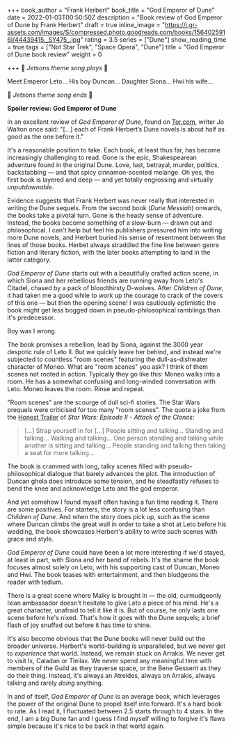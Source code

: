 +++
book_author = "Frank Herbert"
book_title = "God Emperor of Dune"
date = 2022-01-03T00:50:50Z
description = "Book review of God Emperor of Dune by Frank Herbert"
draft = true
inline_image = "https://i.gr-assets.com/images/S/compressed.photo.goodreads.com/books/1564025916l/44439415._SY475_.jpg"
rating = 3.5
series = ["Dune"]
show_reading_time = true
tags = ["Not Star Trek", "Space Opera", "Dune"]
title = "God Emperor of Dune book review"
weight = 0

+++
🎵 _Jetsons theme song plays_ 🎵

Meet Emperor Leto... His boy Duncan... Daughter Siona... Hwi his wife...

🎵 _Jetsons theme song ends_ 🎵

**Spoiler review: God Emperor of Dune** 

<!-- more -->

In an excellent review of _God Emperor of Dune_, found on [Tor.com](https://www.tor.com/2018/11/07/the-one-book-that-made-me-take-the-long-view-of-the-future-god-emperor-of-dune/), writer Jo Walton once said: "\[...\] each of Frank Herbert’s Dune novels is about half as good as the one before it."

It's a reasonable position to take. Each book, at least thus far, has become increasingly challenging to read. Gone is the epic, Shakespearean adventure found in the original Dune. Love, lust, betrayal, murder, politics, backstabbing — and that spicy cinnamon-scented melange. Oh yes, the first book is layered and deep — and yet totally engrossing and virtually _unputdownable_. 

Evidence suggests that Frank Herbert was never really that interested in writing the Dune sequels. From the second book (_Dune Messiah_) onwards, the books take a pivotal turn. Gone is the heady sense of adventure. Instead, the books become something of a slow-burn — drawn out and philosophical. I can't help but feel his publishers pressured him into writing more Dune novels, and Herbert buried his sense of resentment between the lines of those books. Herbet always straddled the fine line between genre fiction and literary fiction, with the later books attempting to land in the latter category. 

_God Emperor of Dune_ starts out with a beautifully crafted action scene, in which Siona and her rebellious friends are running away from Leto's Citadel, chased by a pack of bloodthirsty D-wolves. After _Children of Dune_, it had taken me a good while to work up the courage to crack of the covers of this one — but then the opening scene! I was cautiously optimistic the book might get less bogged down in pseudo-philosophical ramblings than it's predecessor.

Boy was I wrong.

The book promises a rebellion, lead by Siona, against the 3000 year despotic rule of Leto II. But we quickly leave her behind, and instead we're subjected to countless "room scenes" featuring the dull-as-dishwater character of Moneo. What are "room scenes" you ask? I think of them scenes not rooted in action. Typically they go like this: Moneo walks into a room. He has a somewhat confusing and long-winded conversation with Leto. Moneo leaves the room. Rinse and repeat. 

"Room scenes" are the scourge of dull sci-fi stories. The Star Wars prequels were criticised for too many "room scenes". The quote a joke from the [Honest Trailer](https://www.youtube.com/watch?v=4nJS-LPcFfw) of   _Star Wars: Episode II - Attack of the Clones:_

> \[...\] Strap yourself in for \[...\] People sitting and talking... Standing and talking... Walking and talking... One person standing and talking while another is sitting and talking... People standing and talking then taking a seat for more talking...

The book is crammed with long, talky scenes filled with pseudo-philosophical dialogue that barely advances the plot. The introduction of Duncan ghola does introduce some tension, and he steadfastly refuses to bend the knee and acknowledge Leto and the god emperor. 

And yet somehow I found myself often having a fun time reading it. There are some positives. For starters, the story is a lot less confusing than _Children of Dune_. And when the story does pick up, such as the scene where Duncan climbs the great wall in order to take a shot at Leto before his wedding, the book showcases Herbert's ability to write such scenes with grace and style. 

_God Emperor of Dune_ could have been a lot more interesting if we'd stayed, at least in part, with Siona and her band of rebels. It's the shame the book focuses almost solely on Leto, with his supporting cast of Duncan, Moneo and Hwi. The book teases with entertainment, and then bludgeons the reader with tedium. 

There is a great scene where Malky is brought in — the old, curmudgeonly Ixian ambassador doesn't hesitate to give Leto a piece of his mind. He's a great character, unafraid to tell it like it is. But of course, he only lasts one scene before he's nixed. That's how it goes with the Dune sequels; a brief flash of joy snuffed out before it has time to shine.

It's also become obvious that the Dune books will never build out the broader universe. Herbert's world-building is unparalleled, but we never get to _experience_ that world. Instead, we remain stuck on Arrakis. We never get to visit Ix, Caladan or Tleilax. We never spend any meaningful time with members of the Guild as they traverse space, or the Bene Gesserit as they do their thing. Instead, it's always an Atreides, always on Arrakis, always talking and rarely _doing_ anything.

In and of itself, _God Emperor of Dune_ is an average book, which leverages the power of the original Dune to propel itself into forward. It's a hard book to rate. As I read it, I fluctuated between 2.5 starts through to 4 stars. In the end, I am a big Dune fan and I guess I find myself willing to forgive it's flaws simple because it's nice to be back in that world again.